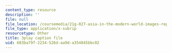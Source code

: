 ```yaml
---
content_type: resource
description: ''
file: null
file_location: /coursemedia/21g-027-asia-in-the-modern-world-images-representations-fall-2016/683ba79f2234526daa9da354845bbc02_cDw2dF6vWlQ.vtt
file_type: application/x-subrip
resourcetype: Other
title: 3play caption file
uid: 683ba79f-2234-526d-aa9d-a354845bbc02
---
```

